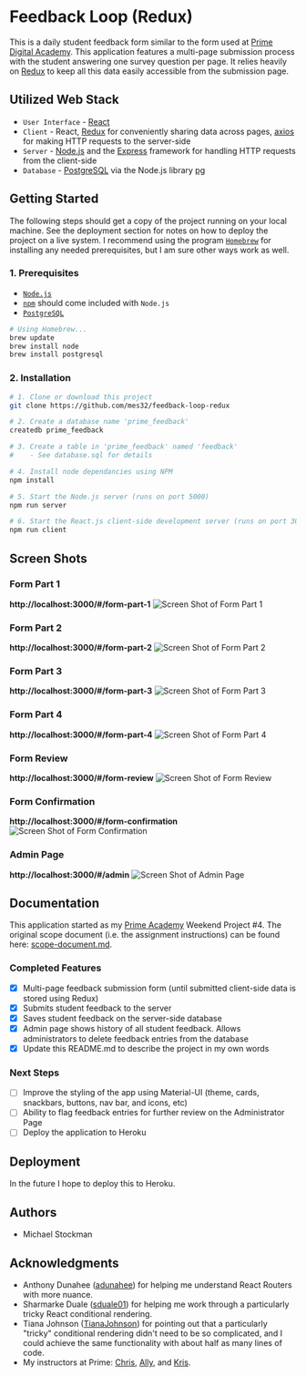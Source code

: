 # Feedback Loop (Redux)
This is a daily student feedback form similar to the form used at [Prime Digital Academy](https://primeacademy.io/). This application features a multi-page submission process with the student answering one survey question per page. It relies heavily on [Redux](https://redux.js.org/) to keep all this data easily accessible from the submission page.

## Utilized Web Stack
- `User Interface` - [React](https://reactjs.org/)
- `Client` - React, [Redux](https://redux.js.org/) for conveniently sharing data across pages, [axios](https://www.npmjs.com/package/axios) for making HTTP requests to the server-side
- `Server` - [Node.js](https://nodejs.org/en/) and the [Express](https://expressjs.com/) framework for handling HTTP requests from the client-side
- `Database` - [PostgreSQL](https://www.postgresql.org/) via the Node.js library [pg](https://www.npmjs.com/package/pg)

## Getting Started
The following steps should get a copy of the project running on your local machine. See the deployment section for notes on how to deploy the project on a live system. I recommend using the program [`Homebrew`](https://brew.sh/) for installing any needed prerequisites, but I am sure other ways work as well.

### 1. Prerequisites
- [`Node.js`](https://nodejs.org/en/)
- [`npm`](https://www.npmjs.com/) should come included with `Node.js`
- [`PostgreSQL`](https://www.postgresql.org/)

```bash
# Using Homebrew...
brew update
brew install node
brew install postgresql
```

### 2. Installation
```bash
# 1. Clone or download this project
git clone https://github.com/mes32/feedback-loop-redux

# 2. Create a database name 'prime_feedback'
createdb prime_feedback

# 3. Create a table in 'prime_feedback' named 'feedback'
#    - See database.sql for details

# 4. Install node dependancies using NPM
npm install

# 5. Start the Node.js server (runs on port 5000)
npm run server

# 6. Start the React.js client-side development server (runs on port 3000)
npm run client
```

## Screen Shots

### Form Part 1
**http://localhost:3000/#/form-part-1**
![Screen Shot of Form Part 1](./wireframes/screen-shot-form-part-1.png)

### Form Part 2
**http://localhost:3000/#/form-part-2**
![Screen Shot of Form Part 2](./wireframes/screen-shot-form-part-2.png)

### Form Part 3
**http://localhost:3000/#/form-part-3**
![Screen Shot of Form Part 3](./wireframes/screen-shot-form-part-3.png)

### Form Part 4
**http://localhost:3000/#/form-part-4**
![Screen Shot of Form Part 4](./wireframes/screen-shot-form-part-4.png)

### Form Review
**http://localhost:3000/#/form-review**
![Screen Shot of Form Review](./wireframes/screen-shot-form-review.png)

### Form Confirmation
**http://localhost:3000/#/form-confirmation**
![Screen Shot of Form Confirmation](./wireframes/screen-shot-form-confirmation.png)

### Admin Page
**http://localhost:3000/#/admin**
![Screen Shot of Admin Page](./wireframes/screen-shot-admin.png)

## Documentation
This application started as my [Prime Academy](https://primeacademy.io/) Weekend Project #4. The original scope document (i.e. the assignment instructions) can be found here: [scope-document.md](./scope-document.md).

### Completed Features
- [x] Multi-page feedback submission form (until submitted client-side data is stored using Redux)
- [x] Submits student feedback to the server
- [x] Saves student feedback on the server-side database
- [x] Admin page shows history of all student feedback. Allows administrators to delete feedback entries from the database
- [x] Update this README.md to describe the project in my own words

### Next Steps
- [ ] Improve the styling of the app using Material-UI (theme, cards, snackbars, buttons, nav bar, and icons, etc)
- [ ] Ability to flag feedback entries for further review on the Administrator Page
- [ ] Deploy the application to Heroku

## Deployment
In the future I hope to deploy this to Heroku.

## Authors
* Michael Stockman

## Acknowledgments
* Anthony Dunahee ([adunahee](https://github.com/adunahee)) for helping me understand React Routers with more nuance.
* Sharmarke Duale ([sduale01](https://github.com/sduale01)) for helping me work through a particularly tricky React conditional rendering.
* Tiana Johnson ([TianaJohnson](https://github.com/TianaJohnson)) for pointing out that a particularly "tricky" conditional rendering didn't need to be so complicated, and I could achieve the same functionality with about half as many lines of code.
* My instructors at Prime: [Chris](https://github.com/christopher-black), [Ally](https://github.com/Lysautumn), and [Kris](https://github.com/kdszafranski).
